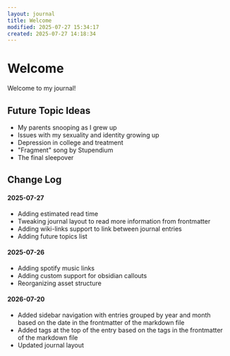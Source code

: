 ```yaml
---
layout: journal
title: Welcome
modified: 2025-07-27 15:34:17
created: 2025-07-27 14:18:34
---
```

# Welcome

Welcome to my journal!

## Future Topic Ideas
- My parents snooping as I grew up
- Issues with my sexuality and identity growing up
- Depression in college and treatment
- "Fragment" song by Stupendium
- The final sleepover
## Change Log

#### 2025-07-27
- Adding estimated read time
- Tweaking journal layout to read more information from frontmatter
- Adding wiki-links support to link between journal entries
- Adding future topics list

#### 2025-07-26
- Adding spotify music links
- Adding custom support for obsidian callouts
- Reorganizing asset structure

#### 2026-07-20
- Added sidebar navigation with entries grouped by year and month based on the date in the frontmatter of the markdown file
- Added tags at the top of the entry based on the tags in the frontmatter of the markdown file
- Updated journal layout